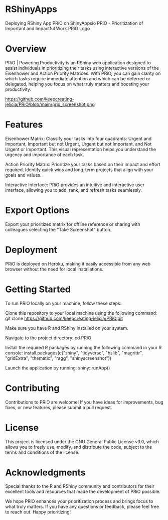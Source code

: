 # RShinyApps
Deploying RShiny App PRiO on ShinyAppsio
PRiO - Prioritization of Important and Impactful Work
PRiO Logo

# Overview
PRiO | Powering Productivity is an RShiny web application designed to assist individuals in prioritizing their tasks using interactive versions of the Eisenhower and Action Priority Matrices. With PRiO, you can gain clarity on which tasks require immediate attention and which can be deferred or delegated, helping you focus on what truly matters and boosting your productivity.

https://github.com/keepcreating-jelicia/PRiO/blob/main/prio_screenshot.png

# Features
Eisenhower Matrix: Classify your tasks into four quadrants: Urgent and Important, Important but not Urgent, Urgent but not Important, and Not Urgent or Important. This visual representation helps you understand the urgency and importance of each task.

Action Priority Matrix: Prioritize your tasks based on their impact and effort required. Identify quick wins and long-term projects that align with your goals and values.

Interactive Interface: PRiO provides an intuitive and interactive user interface, allowing you to add, rank, and refresh tasks seamlessly.

# Export Options
Export your prioritized matrix for offline reference or sharing with colleagues selecting the "Take Screenshot" button.

# Deployment
PRiO is deployed on Heroku, making it easily accessible from any web browser without the need for local installations.

# Getting Started
To run PRiO locally on your machine, follow these steps:

Clone this repository to your local machine using the following command:
git clone https://github.com/keepcreating-jelicia/PRiO.git

Make sure you have R and RShiny installed on your system.

Navigate to the project directory:
cd PRiO

Install the required R packages by running the following command in your R console:
install.packages(c("shiny", "tidyverse", "bslib", "magrittr", "gridExtra", "thematic", "ragg", "shinyscreenshot"))

Launch the application by running:
shiny::runApp()

# Contributing
Contributions to PRiO are welcome! If you have ideas for improvements, bug fixes, or new features, please submit a pull request.

# License
This project is licensed under the GNU General Public License v3.0, which allows you to freely use, modify, and distribute the code, subject to the terms and conditions of the license.

# Acknowledgments
Special thanks to the R and RShiny community and contributors for their excellent tools and resources that made the development of PRiO possible.

We hope PRiO enhances your prioritization process and brings focus to what truly matters. If you have any questions or feedback, please feel free to reach out. Happy prioritizing!
